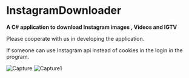 # InstagramDownloader
**A C# application to download Instagram images , Videos and IGTV**

Please cooperate with us in developing the application.




If someone can use Instagram api instead of cookies in the login in the program.





![Capture](https://user-images.githubusercontent.com/77751863/105381939-cd6d4300-5c24-11eb-942e-2cdd07bb998f.PNG)
![Capture1](https://user-images.githubusercontent.com/77751863/105381966-d52ce780-5c24-11eb-8d56-ae310cdd9f07.PNG)
